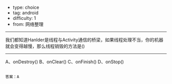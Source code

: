 - type: choice
- tag: android
- difficulty:  1
- from: 网络整理

--------

我们都知道Hanlder是线程与Activity通信的桥梁，如果线程处理不当，你的机器就会变得越慢，那么线程销毁的方法是()

---------

A、onDestroy()
B、onClear()
C、onFinish()
D、onStop()
```

答案：A

